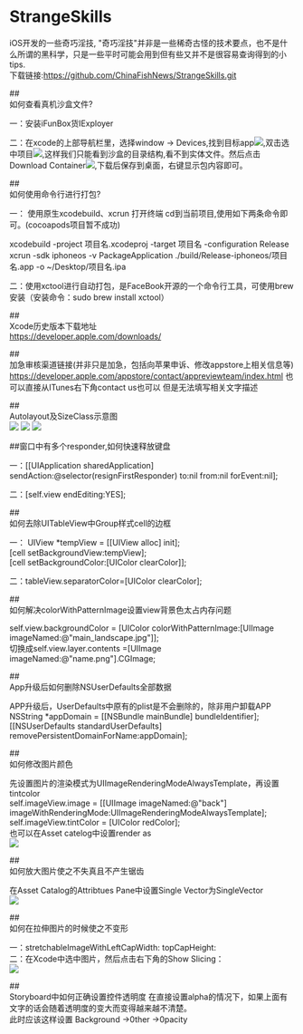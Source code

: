 # StrangeSkills
iOS开发的一些奇巧淫技,
"奇巧淫技"并非是一些稀奇古怪的技术要点，也不是什么所谓的黑科学，只是一些平时可能会用到但有些又并不是很容易查询得到的小tips.
<br>下载链接:https://github.com/ChinaFishNews/StrangeSkills.git


##<br>如何查看真机沙盒文件?

一：安装iFunBox货IExployer

二：在xcode的上部导航栏里，选择window -> Devices,找到目标app![](Images/1.png),双击选中项目![](Images/2.png),这样我们只能看到沙盒的目录结构,看不到实体文件。然后点击Download Container![](Images/3.png),下载后保存到桌面，右键显示包内容即可。



##<br>如何使用命令行进行打包?

一： 使用原生xcodebuild、xcrun 打开终端 cd到当前项目,使用如下两条命令即可。(cocoapods项目暂不成功)

xcodebuild -project 项目名.xcodeproj -target 项目名 -configuration Release
<br>xcrun -sdk iphoneos -v PackageApplication ./build/Release-iphoneos/项目名.app -o ~/Desktop/项目名.ipa


二：使用xctool进行自动打包，是FaceBook开源的一个命令行工具，可使用brew安装（安装命令：sudo brew install xctool）


##<br>Xcode历史版本下载地址<br>
https://developer.apple.com/downloads/


##<br>加急审核渠道链接(并非只是加急，包括向苹果申诉、修改appstore上相关信息等)
https://developer.apple.com/appstore/contact/appreviewteam/index.html
也可以直接从ITunes右下角contact us也可以  但是无法填写相关文字描述


##<br>Autolayout及SizeClass示意图<br>
![](Images/4.png) ![](Images/5.png) ![](Images/6.png)


##窗口中有多个responder,如何快速释放键盘

一：[[UIApplication sharedApplication] sendAction:@selector(resignFirstResponder) to:nil from:nil forEvent:nil];

二：[self.view endEditing:YES];


##<br>  如何去除UITableView中Group样式cell的边框

一： UIView *tempView = [[UIView alloc] init];
  <br> [cell setBackgroundView:tempView];
   <br>[cell setBackgroundColor:[UIColor clearColor]]; 
   
二：tableView.separatorColor=[UIColor clearColor];


##<br>如何解决colorWithPatternImage设置view背景色太占内存问题

  self.view.backgroundColor = [UIColor colorWithPatternImage:[UIImage imageNamed:@"main_landscape.jpg"]];
  <br>切换成self.view.layer.contents =[UIImage imageNamed:@"name.png"].CGImage;
  
##<br>App升级后如何删除NSUserDefaults全部数据

APP升级后，UserDefaults中原有的plist是不会删除的，除非用户卸载APP<br>
NSString *appDomain = [[NSBundle mainBundle] bundleIdentifier];  
[[NSUserDefaults standardUserDefaults] removePersistentDomainForName:appDomain];  

##<br>如何修改图片颜色

先设置图片的渲染模式为UIImageRenderingModeAlwaysTemplate，再设置tintcolor<br>
self.imageView.image = [[UIImage imageNamed:@"back"] imageWithRenderingMode:UIImageRenderingModeAlwaysTemplate];
self.imageView.tintColor = [UIColor redColor];
<br>也可以在Asset catelog中设置render as<br> ![](Images/7.png)

##<br>如何放大图片使之不失真且不产生锯齿

在Asset Catalog的Attribtues Pane中设置Single Vector为SingleVector<br>![](Images/8.png)


##<br>如何在拉伸图片的时候使之不变形

一：stretchableImageWithLeftCapWidth: topCapHeight:<br>
二：在Xcode中选中图片，然后点击右下角的Show Slicing：<br>![](Images/9.gif)

##<br>Storyboard中如何正确设置控件透明度
在直接设置alpha的情况下，如果上面有文字的话会随着透明度的变大而变得越来越不清楚。
<br>此时应该这样设置 Background →0ther →0pacity
